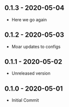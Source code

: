 ## 0.1.3 - 2020-05-04

- Here we go again

## 0.1.2 - 2020-05-03

- Moar updates to configs

## 0.1.1 - 2020-05-02

- Unreleased version

## 0.1.0 - 2020-05-01

- Initial Commit
